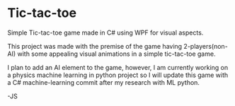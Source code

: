 # Tic-tac-toe
Simple Tic-tac-toe game made in C# using WPF for visual aspects.

This project was made with the premise of the game having 2-players(non-AI) with some appealing visual animations in a simple tic-tac-toe game.

I plan to add an AI element to the game, however, I am currently working on a physics machine learning in python project so I will update this game with a C# machine-learning commit after my research with ML python.

-JS

